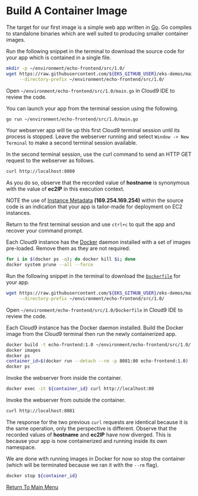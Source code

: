 # Build A Container Image

The target for our first image is a simple web app written in [Go](https://go.dev/).
Go compiles to standalone binaries which are well suited to producing smaller container images.

Run the following snippet in the terminal to download the source code for your app which is contained in a single file.
```bash
mkdir -p ~/environment/echo-frontend/src/1.0/
wget https://raw.githubusercontent.com/${EKS_GITHUB_USER}/eks-demos/main/echo-frontend/src/1.0/main.go \
     --directory-prefix ~/environment/echo-frontend/src/1.0/
```

Open `~/environment/echo-frontend/src/1.0/main.go` in Cloud9 IDE to review the code.

You can launch your app from the terminal session using the following.
```bash
go run ~/environment/echo-frontend/src/1.0/main.go
```

Your webserver app will tie up this first Cloud9 terminal session until its process is stopped.
Leave the webserver running and select `Window -> New Terminal` to make a second terminal session available.

In the second terminal session, use the curl command to send an HTTP GET request to the webserver as follows.
```bash
curl http://localhost:8080
```

As you do so, observe that the recorded value of **hostname** is synonymous with the value of **ec2IP** in this execution context.

NOTE the use of [Instance Metadata](https://docs.aws.amazon.com/AWSEC2/latest/UserGuide/ec2-instance-metadata.html) **(169.254.169.254)** within the source code is an indication that your app is tailor-made for deployment on EC2 instances.

Return to the first terminal session and use `ctrl+c` to quit the app and recover your command prompt.

Each Cloud9 instance has the [Docker](https://en.wikipedia.org/wiki/Docker_(software)) daemon installed with a set of images pre-loaded. Remove them as they are not required.
```bash
for i in $(docker ps -q); do docker kill $i; done
docker system prune --all --force
```

Run the following snippet in the terminal to download the [`Dockerfile`](https://docs.docker.com/engine/reference/builder/) for your app.
```bash
wget https://raw.githubusercontent.com/${EKS_GITHUB_USER}/eks-demos/main/echo-frontend/src/1.0/Dockerfile \
     --directory-prefix ~/environment/echo-frontend/src/1.0/
```

Open `~/environment/echo-frontend/src/1.0/Dockerfile` in Cloud9 IDE to review the code.

Each Cloud9 instance has the Docker daemon installed. Build the Docker image from the Cloud9 terminal then run the newly containerized app.
```bash
docker build -t echo-frontend:1.0 ~/environment/echo-frontend/src/1.0/ # build the container image
docker images                                                          # see what you produced
docker ps                                                              # nothing running ...
container_id=$(docker run --detach --rm -p 8081:80 echo-frontend:1.0)  # ask docker to instantiate a single container as a background process
docker ps                                                              # ... now one container running
```

Invoke the webserver from inside the container.
```bash
docker exec -it ${container_id} curl http://localhost:80
```

Invoke the webserver from outside the container.
```bash
curl http://localhost:8081
```

The response for the two previous `curl` requests are identical because it is the same operation, only the perspective is different.
Observe that the recorded values of **hostname** and **ec2IP** have now diverged.
This is because your app is now containerized and running inside its own namespace.

We are done with running images in Docker for now so stop the container (which will be terminated because we ran it with the `--rm` flag).
```bash
docker stop ${container_id}
```

[Return To Main Menu](/README.md)
